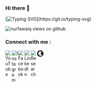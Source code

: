 ### Hi there 👋

[![Typing SVG](https://readme-typing-svg.herokuapp.com?font=Consolas&color=ebba1a&size=25&lines=I'm+Mohammad+Nur+Fawaiq;a+Web+Developer,;Tutor,+Writter,;AI,+ML,+Tech+enthusiast;Long+life+learner.)](https://git.io/typing-svg)

<img src="https://komarev.com/ghpvc/?username=nurfawaiq&label=Views&color=brightgreen&style=flat-square" alt="nurfawaiq views on github" />

### Connect with me :
[<img align="left" alt="YouTube" width="20px" src="https://cdn.jsdelivr.net/npm/simple-icons@v3/icons/youtube.svg" />][youtube]
[<img align="left" alt="Instagram" width="20px" src="https://cdn.jsdelivr.net/npm/simple-icons@v3/icons/instagram.svg" />][instagram]
[<img align="left" alt="Facebook" width="20px" src="https://cdn.jsdelivr.net/npm/simple-icons@v3/icons/facebook.svg" />][facebook]
[<img align="left" alt="LinkedIn" width="20px" src="https://cdn.jsdelivr.net/npm/simple-icons@v3/icons/linkedin.svg" />][linkedin]
[<img align="left" alt="Research" width="20px" src="https://cdn.jsdelivr.net/npm/simple-icons@v3/icons/researchgate.svg" />][research]
[<img align="left" alt="Website" width="20px" src="https://raw.githubusercontent.com/iconic/open-iconic/master/svg/globe.svg" />][website]

[youtube]: https://www.youtube.com/@yukcoding
[instagram]: https://www.instagram.com/yukcoding
[facebook]: https://www.facebook.com/nurfawaiq
[linkedin]: https://www.linkedin.com/in/mohnurfawaiq
[research]: https://www.researchgate.net/profile/Mohammad-Fawaiq
[website]: https://yukcoding.id
